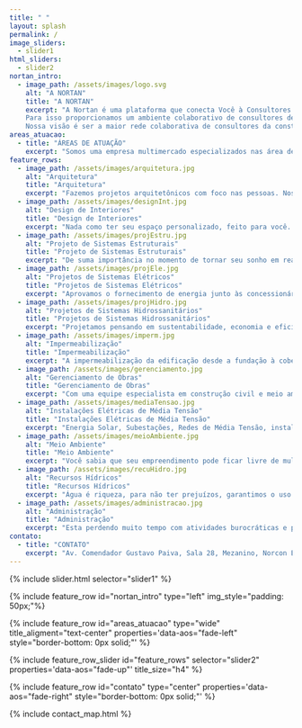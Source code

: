 ```yaml
---
title: " "
layout: splash
permalink: /
image_sliders:
  - slider1
html_sliders:
  - slider2
nortan_intro:
  - image_path: /assets/images/logo.svg
    alt: "A NORTAN"
    title: "A NORTAN"
    excerpt: "A Nortan é uma plataforma que conecta Você à Consultores Técnicos nas áreas de Construção Civil e Meio Ambiente, mantendo a garantia, credibilidade e segurança de uma Empresa. Fundada em 2020 a Nortan carrega uma missão: Impulsionar a vida profissional dos nossos Consultores Técnicos, proporcionando segurança e eficiência para os associados e para nossos clientes.<br /><br />
    Para isso proporcionamos um ambiente colaborativo de consultores de alta performance voltados para prestação de serviços relacionados à produção, gestão e solução de espaços para construção civil e meio ambiente. A Nortan fornece uma equipe capacitada de Consultores Técnicos para resolver o seu problema e tirar seu sonho do papel. Trabalhe com a Nortan e tenha soluções completas para todo o ciclo do empreendimento.<br /><br />
    Nossa visão é ser a maior rede colaborativa de consultores da construção civil e meio ambiente, sendo uma referência como uma rede de conexões que proporciona múltiplos canais de venda no mercado, segurança, visibilidade e valorização profissional. Conheça a Nortan, e experimente o que é trabalhar com especialistas."
areas_atuacao:
  - title: "ÁREAS DE ATUAÇÃO"
    excerpt: "Somos uma empresa multimercado especializados nas área de construção civil e meio ambiente que presta serviços através das seguintes diretorias: Arquitetura, Projetos Complementares, Engenharia Civil e Meio Ambiente & Recursos Hídricos. Dentro de cada diretoria existem as coordenações formadas por um time de especialistas focados em fornecer um serviço de qualidade. As coordenações são:"
feature_rows:
  - image_path: /assets/images/arquitetura.jpg
    alt: "Arquitetura"
    title: "Arquitetura"
    excerpt: "Fazemos projetos arquitetônicos com foco nas pessoas. Nossa especialidade é elaborar espaços que estejam de acordo com as reais necessidades do usuário e de forma a proporcionar verdadeira qualidade de vida além de soluções sustentáveis."
  - image_path: /assets/images/designInt.jpg
    alt: "Design de Interiores"
    title: "Design de Interiores"
    excerpt: "Nada como ter seu espaço personalizado, feito para você. No desenvolvimento dos projetos nós nos importamos com a individualidade de cada cliente, buscando aconchego, harmonia e funcionalidade. Nossos projetos respeitam os hábitos, memória e anseios transformando os espaços em experiências"
  - image_path: /assets/images/projEstru.jpg
    alt: "Projeto de Sistemas Estruturais"
    title: "Projeto de Sistemas Estruturais"
    excerpt: "De suma importância no momento de tornar seu sonho em realidade, o projeto estrutural além de definir qual a melhor sistema estrutural para sua edificação, vai certificar que a construção seja segura. Elaboramos projetos eficientes e compatibilizados, desde o arquitetônico aos complementares, com foco na segurança do empreendimento e economia durante a obra, permitindo obras rápidas e práticas, alinhando a técnica com a criatividade."
  - image_path: /assets/images/projEle.jpg
    alt: "Projetos de Sistemas Elétricos"
    title: "Projetos de Sistemas Elétricos"
    excerpt: "Aprovamos o fornecimento de energia junto às concessionárias de todo o Brasil, desenvolvendo projetos elétricos no sistema de baixa, média e alta tensão, além de sistemas de telecomunicação e SPDA (Sistemas de Proteção Contra Descargas Atmosféricas). Buscamos a eficiência, qualidade e redução de custos para a execução das obras."
  - image_path: /assets/images/projHidro.jpg
    alt: "Projetos de Sistemas Hidrossanitários"
    title: "Projetos de Sistemas Hidrossanitários"
    excerpt: "Projetamos pensando em sustentabilidade, economia e eficiência. Com a mais alta tecnologia em projetos complementares entregamos em um curto prazo projetos de alto padrão e compatibilizados em BIM, com soluções de sustentáveis para o empreendimento."
  - image_path: /assets/images/imperm.jpg
    alt: "Impermeabilização"
    title: "Impermeabilização"
    excerpt: "A impermeabilização da edificação desde a fundação à cobertura, tem o poder de proteger seu patrimônio, cuidar da saúde do coletivo evitando proliferação de fungos e bactérias, além de prevenir acidentes. Na Nortan somos especializados em identificação de pontos de infiltração, encontrando o melhor sistema de impermeabilização para sua construção ou edificação pronta. Executamos pensando na segurança à longo prazo, com o melhor tempo de garantia."
  - image_path: /assets/images/gerenciamento.jpg
    alt: "Gerenciamento de Obras"
    title: "Gerenciamento de Obras"
    excerpt: "Com uma equipe especialista em construção civil e meio ambiente, oferecemos o serviço de gerenciamento de obras, administrando todas as etapas da construção através das nossa diretorias: Arquitetura, Projetos Complementares, Engenharia Civil e Meio Ambiente & Recursos Hídricos. Garantido assim uma obra focada na redução de custos, entrega dentro do prazo e acima de tudo, qualidade. Conheça nossa proposta de construção em Steelframe e levante seu sonho em um piscar de olhos."
  - image_path: /assets/images/mediaTensao.jpg
    alt: "Instalações Elétricas de Média Tensão"
    title: "Instalações Elétricas de Média Tensão"
    excerpt: "Energia Solar, Subestações, Redes de Média Tensão, instalações residenciais e comerciais. Com a experiência da equipe Nortan, sua instalação será eficiente e segura, seguindo todas as normas vigentes do mercado e supervisionada por um profissional capacitado, desde pequenas instalações de sistema elétrico de baixa tensão até grandes usinas de Energia Solar. Instalações eficientes e seguras garantindo a tranquilidade do cliente."
  - image_path: /assets/images/meioAmbiente.jpg
    alt: "Meio Ambiente"
    title: "Meio Ambiente"
    excerpt: "Você sabia que seu empreendimento pode ficar livre de multas e penalidades ambientais? Somos uma equipe multidisciplinar especializada em projetos e estudos ambientais. Avaliamos os impactos positivos e negativos do seu empreendimento, regularizamos e monitoramos para que nunca mais tenha problemas, sempre orientando para o cumprimento das legislações vigentes da forma mais eficiente."
  - image_path: /assets/images/recuHidro.jpg
    alt: "Recursos Hídricos"
    title: "Recursos Hídricos"
    excerpt: "Água é riqueza, para não ter prejuízos, garantimos o uso legalizado e sustentável da sua fonte de riqueza. Elaboramos estudos hidrológicos, regularizamos suas captações de água, lançamentos, obras hídricas e executamos o levantamento de dados através da hidrometria quali-quantitativa: vazões, levantamento batimétrico em reservatórios e instalação de estações de monitoramento."
  - image_path: /assets/images/administracao.jpg
    alt: "Administração"
    title: "Administração"
    excerpt: "Esta perdendo muito tempo com atividades burocráticas e perdendo oportunidades? Oferecemos o serviço de Assessor Executivo Remoto com soluções especializadas, a fim de facilitar a sua rotina, atender suas demandas profissionais e proporcionar qualidade de vida e ganhos financeiros."
contato:
  - title: "CONTATO"
    excerpt: "Av. Comendador Gustavo Paiva, Sala 28, Mezanino, Norcon Empresarial, 2789, Mangabeiras, Maceió, Alagoas, 57037-532<br>contato@nortanprojetos.com<br>(82) 99916-4578"
---
```


{% include slider.html selector="slider1" %}

{% include feature_row id="nortan_intro" type="left" img_style="padding: 50px;"%}

{% include feature_row id="areas_atuacao" type="wide" title_aligment="text-center" properties='data-aos="fade-left" style="border-bottom: 0px solid;"' %}

{% include feature_row_slider id="feature_rows" selector="slider2" properties='data-aos="fade-up"' title_size="h4" %}

{% include feature_row id="contato" type="center" properties='data-aos="fade-right" style="border-bottom: 0px solid;"' %}

{% include contact_map.html %}
